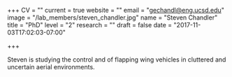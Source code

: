 +++
CV = ""
current = true
website = ""
email = "gechandl@eng.ucsd.edu"
image = "/lab_members/steven_chandler.jpg"
name = "Steven Chandler"
title = "PhD"
level = "2"
research = ""
draft = false
date = "2017-11-03T17:02:03-07:00"

+++

Steven is studying the control and of flapping wing vehicles in cluttered and uncertain aerial environments. 